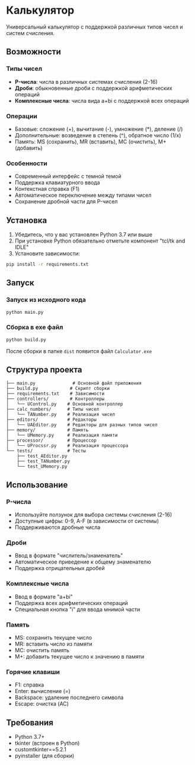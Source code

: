 # Калькулятор

Универсальный калькулятор с поддержкой различных типов чисел и систем счисления.

## Возможности

### Типы чисел
- **P-числа**: числа в различных системах счисления (2-16)
- **Дроби**: обыкновенные дроби с поддержкой арифметических операций
- **Комплексные числа**: числа вида a+bi с поддержкой всех операций

### Операции
- Базовые: сложение (+), вычитание (-), умножение (*), деление (/)
- Дополнительные: возведение в степень (^), обратное число (1/x)
- Память: MS (сохранить), MR (вставить), MC (очистить), M+ (добавить)

### Особенности
- Современный интерфейс с темной темой
- Поддержка клавиатурного ввода
- Контекстная справка (F1)
- Автоматическое переключение между типами чисел
- Сохранение дробной части для P-чисел

## Установка

1. Убедитесь, что у вас установлен Python 3.7 или выше
2. При установке Python обязательно отметьте компонент "tcl/tk and IDLE"
3. Установите зависимости:
```bash
pip install -r requirements.txt
```

## Запуск

### Запуск из исходного кода
```bash
python main.py
```

### Сборка в exe файл
```bash
python build.py
```
После сборки в папке `dist` появится файл `Calculator.exe`

## Структура проекта

```
├── main.py              # Основной файл приложения
├── build.py            # Скрипт сборки
├── requirements.txt    # Зависимости
├── controllers/        # Контроллеры
│   └── UControl.py    # Основной контроллер
├── calc_numbers/      # Типы чисел
│   └── TANumber.py    # Реализация чисел
├── editors/           # Редакторы
│   └── UAEditor.py    # Редакторы для разных типов чисел
├── memory/            # Память
│   └── UMemory.py     # Реализация памяти
├── processor/         # Процессор
│   └── UProcssr.py    # Реализация процессора
└── tests/             # Тесты
    ├── test_AEditor.py
    ├── test_TANumber.py
    └── test_UMemory.py
```

## Использование

### P-числа
- Используйте ползунок для выбора системы счисления (2-16)
- Доступные цифры: 0-9, A-F (в зависимости от системы)
- Поддерживаются дробные числа

### Дроби
- Ввод в формате "числитель/знаменатель"
- Автоматическое приведение к общему знаменателю
- Поддержка отрицательных дробей

### Комплексные числа
- Ввод в формате "a+bi"
- Поддержка всех арифметических операций
- Специальная кнопка "i" для ввода мнимой части

### Память
- MS: сохранить текущее число
- MR: вставить число из памяти
- MC: очистить память
- M+: добавить текущее число к значению в памяти

### Горячие клавиши
- F1: справка
- Enter: вычисление (=)
- Backspace: удаление последнего символа
- Escape: очистка (AC)

## Требования
- Python 3.7+
- tkinter (встроен в Python)
- customtkinter==5.2.1
- pyinstaller (для сборки)
